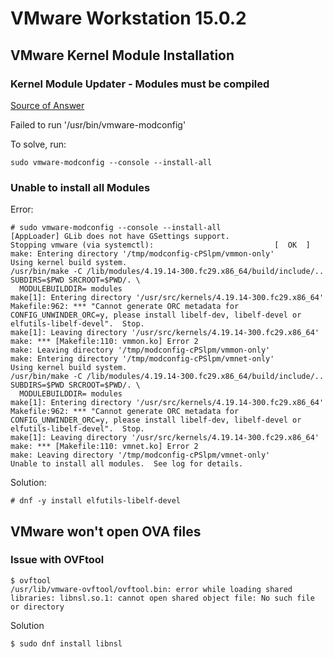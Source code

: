 # VMware Workstation 15.0.2

## VMware Kernel Module Installation
### Kernel Module Updater - Modules must be compiled
[Source of Answer](https://askubuntu.com/questions/292049/vmware-workstation-error-modules-must-be-compiled-how-to-fix)

Failed to run '/usr/bin/vmware-modconfig'

To solve, run:
```
sudo vmware-modconfig --console --install-all
```

### Unable to install all Modules
Error:
```
# sudo vmware-modconfig --console --install-all
[AppLoader] GLib does not have GSettings support.
Stopping vmware (via systemctl):                           [  OK  ]
make: Entering directory '/tmp/modconfig-cPSlpm/vmmon-only'
Using kernel build system.
/usr/bin/make -C /lib/modules/4.19.14-300.fc29.x86_64/build/include/.. SUBDIRS=$PWD SRCROOT=$PWD/. \
  MODULEBUILDDIR= modules
make[1]: Entering directory '/usr/src/kernels/4.19.14-300.fc29.x86_64'
Makefile:962: *** "Cannot generate ORC metadata for CONFIG_UNWINDER_ORC=y, please install libelf-dev, libelf-devel or elfutils-libelf-devel".  Stop.
make[1]: Leaving directory '/usr/src/kernels/4.19.14-300.fc29.x86_64'
make: *** [Makefile:110: vmmon.ko] Error 2
make: Leaving directory '/tmp/modconfig-cPSlpm/vmmon-only'
make: Entering directory '/tmp/modconfig-cPSlpm/vmnet-only'
Using kernel build system.
/usr/bin/make -C /lib/modules/4.19.14-300.fc29.x86_64/build/include/.. SUBDIRS=$PWD SRCROOT=$PWD/. \
  MODULEBUILDDIR= modules
make[1]: Entering directory '/usr/src/kernels/4.19.14-300.fc29.x86_64'
Makefile:962: *** "Cannot generate ORC metadata for CONFIG_UNWINDER_ORC=y, please install libelf-dev, libelf-devel or elfutils-libelf-devel".  Stop.
make[1]: Leaving directory '/usr/src/kernels/4.19.14-300.fc29.x86_64'
make: *** [Makefile:110: vmnet.ko] Error 2
make: Leaving directory '/tmp/modconfig-cPSlpm/vmnet-only'
Unable to install all modules.  See log for details.
```

Solution:
```
# dnf -y install elfutils-libelf-devel
```

## VMware won't open OVA files
### Issue with OVFtool
```
$ ovftool
/usr/lib/vmware-ovftool/ovftool.bin: error while loading shared libraries: libnsl.so.1: cannot open shared object file: No such file or directory
```

Solution
```
$ sudo dnf install libnsl
```
